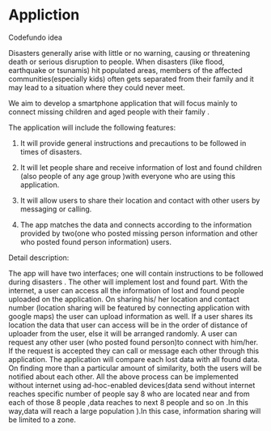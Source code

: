 # Appliction
Codefundo idea

Disasters generally arise with little or no warning, causing or threatening death or serious disruption to people. When disasters (like flood, earthquake or tsunamis) hit populated areas, members of the affected communities(especially kids) often gets separated from their family and it may lead to a situation where they could never meet.

We aim to develop a smartphone application that will focus mainly to connect missing children and aged people with their family  .

The application will include the following features:

1) It will provide general instructions and precautions to be followed in times of disasters.

2) It will let people share and receive information of lost and found children (also people of any age group )with everyone who are using    this application.

3) It will allow users to share their location and contact with other users by messaging or calling. 

4) The app matches the data and connects according to the information provided by two(one who posted missing person information and other    who posted found person information) users.

Detail description:

The app will have two interfaces; one will contain instructions to be followed during disasters . The other will implement lost and found part. With the internet, a user can access all the information of lost and found people uploaded on the application. On sharing his/ her location and contact number (location sharing will be featured by connecting application with google maps) the user can upload information as well.
If a user shares its location the data that user can access will be in the order of distance of uploader from the user, else it will be arranged randomly. A user can request any other user (who posted found  person)to connect with him/her. If the request is accepted they can call or message each other through this application. 
The application will compare each lost data with all found data. On finding more than a particular amount of similarity, both the users will be notified about each other.
All the above process can be implemented without internet using ad-hoc-enabled devices(data send without internet reaches specific number of people say 8 who are located near and from each of those 8 people ,data reaches to next 8 people and so on .In this way,data will reach a large population ).In this case, information sharing will be limited to a zone.
